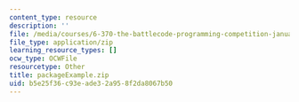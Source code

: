 ```yaml
---
content_type: resource
description: ''
file: /media/courses/6-370-the-battlecode-programming-competition-january-iap-2013/b5e25f36c93eade32a958f2da8067b50_packageExample.zip
file_type: application/zip
learning_resource_types: []
ocw_type: OCWFile
resourcetype: Other
title: packageExample.zip
uid: b5e25f36-c93e-ade3-2a95-8f2da8067b50
---
```

